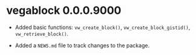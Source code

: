 # vegablock 0.0.0.9000

* Added basic functions: `vw_create_block()`, `vw_create_block_gistid()`, `vw_retrieve_block()`.

* Added a `NEWS.md` file to track changes to the package.
